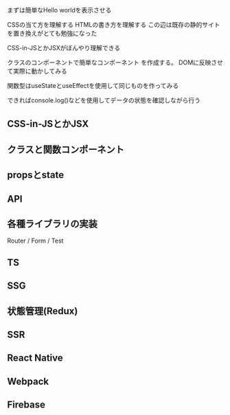 まずは簡単なHello worldを表示させる

CSSの当て方を理解する
HTMLの書き方を理解する
この辺は既存の静的サイトを置き換えがとても勉強になった

CSS-in-JSとかJSXがぼんやり理解できる

クラスのコンポーネントで簡単なコンポーネント を作成する。
DOMに反映させて実際に動かしてみる

関数型はuseStateとuseEffectを使用して同じものを作ってみる

できればconsole.log()などを使用してデータの状態を確認しながら行う

## CSS-in-JSとかJSX

## クラスと関数コンポーネント

## propsとstate

## API

## 各種ライブラリの実装
Router / Form / Test

## TS

## SSG

## 状態管理(Redux)

## SSR

## React Native

## Webpack

## Firebase